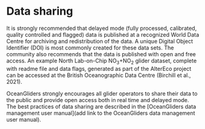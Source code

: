 # Data sharing
It is strongly recommended that delayed mode (fully processed, calibrated, quality controlled and flagged) data is published at a recognized World Data Centre for archiving and redistribution of the data. 
A unique Digital Object Identifier (DOI) is most commonly created for these data sets. 
The community also recommends that the data is published with open and free access.
An example North Lab-on-Chip NO<sub>3</sub>+NO<sub>2</sub> glider dataset, complete with readme file and data flags, generated as part of the AlterEco project can be accessed at the British Oceanographic Data Centre (Birchill et al., 2021).

OceanGliders strongly encourages all glider operators to share their data to the public and provide open access both in real time and delayed mode. 
The best practices of data sharing are described in the [OceanGliders data management user manual](add link to the OceanGliders data management user manual).
